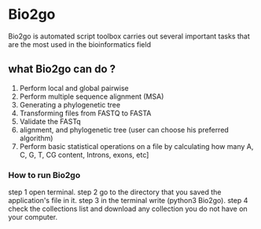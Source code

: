 # Bio2go
 Bio2go is automated script toolbox carries out several important tasks that are the most used in the bioinformatics field
## what Bio2go can do ?
1.	Perform local and global pairwise 
2.	Perform multiple sequence alignment (MSA)
3.	Generating a phylogenetic tree
4.	Transforming files from FASTQ to FASTA
5.	Validate the FASTq
6.	alignment, and phylogenetic tree (user can choose his preferred algorithm)
7.	Perform basic statistical operations on a file by calculating how many A, C, G, T, CG content, Introns, exons, etc]

### How to run Bio2go 
step 1 open terminal. 
step 2 go to the directory that you saved the application's file in it.
step 3 in the terminal write  (python3 Bio2go).
step 4 check the collections list and download any collection you do not have on your computer.

